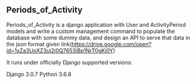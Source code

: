## Periods_of_Activity

Periods_of_Activity is a django application with User and ActivityPeriod models and write a custom management command to populate the database with some dummy data, and design an API to serve that data in the json format given
link(https://drive.google.com/open?id=1xZa3UoXZ3uj2j0Q7653iBp1NrT0gKj0Y)

It runs under officially Django supported versions:

Django 3.0.7
Python 3.6.8
